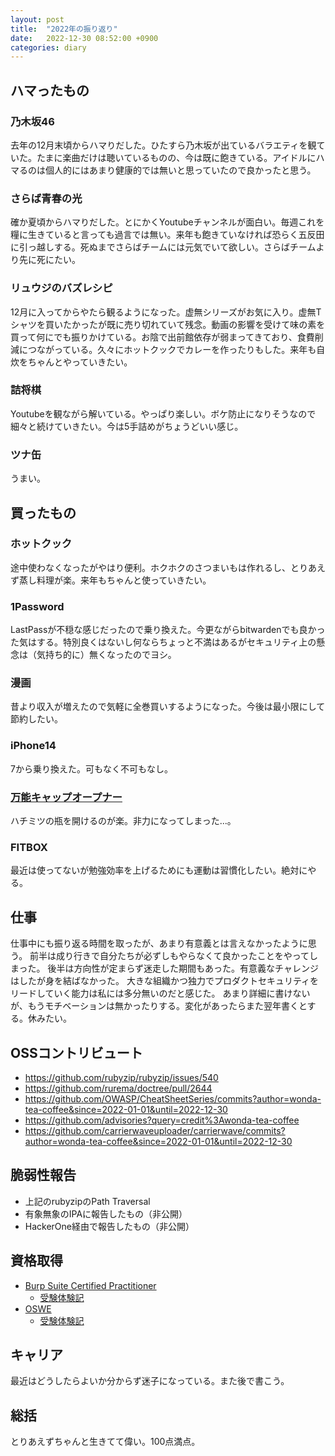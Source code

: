 ```yaml
---
layout: post
title:  "2022年の振り返り"
date:   2022-12-30 08:52:00 +0900
categories: diary
---
```


## ハマったもの
### 乃木坂46
去年の12月末頃からハマりだした。ひたすら乃木坂が出ているバラエティを観ていた。たまに楽曲だけは聴いているものの、今は既に飽きている。アイドルにハマるのは個人的にはあまり健康的では無いと思っていたので良かったと思う。

### さらば青春の光
確か夏頃からハマりだした。とにかくYoutubeチャンネルが面白い。毎週これを糧に生きていると言っても過言では無い。来年も飽きていなければ恐らく五反田に引っ越しする。死ぬまでさらばチームには元気でいて欲しい。さらばチームより先に死にたい。

### リュウジのバズレシピ
12月に入ってからやたら観るようになった。虚無シリーズがお気に入り。虚無Tシャツを買いたかったが既に売り切れていて残念。動画の影響を受けて味の素を買って何にでも振りかけている。お陰で出前館依存が弱まってきており、食費削減につながっている。久々にホットクックでカレーを作ったりもした。来年も自炊をちゃんとやっていきたい。

### 詰将棋
Youtubeを観ながら解いている。やっぱり楽しい。ボケ防止になりそうなので細々と続けていきたい。今は5手詰めがちょうどいい感じ。

### ツナ缶
うまい。

## 買ったもの
### ホットクック
途中使わなくなったがやはり便利。ホクホクのさつまいもは作れるし、とりあえず蒸し料理が楽。来年もちゃんと使っていきたい。

### 1Password
LastPassが不穏な感じだったので乗り換えた。今更ながらbitwardenでも良かった気はする。特別良くはないし何ならちょっと不満はあるがセキュリティ上の懸念は（気持ち的に）無くなったのでヨシ。

### 漫画
昔より収入が増えたので気軽に全巻買いするようになった。今後は最小限にして節約したい。

### iPhone14
7から乗り換えた。可もなく不可もなし。

### [万能キャップオープナー](https://www.amazon.co.jp/dp/B007FMJTAS)
ハチミツの瓶を開けるのが楽。非力になってしまった...。

### FITBOX
最近は使ってないが勉強効率を上げるためにも運動は習慣化したい。絶対にやる。

## 仕事
仕事中にも振り返る時間を取ったが、あまり有意義とは言えなかったように思う。
前半は成り行きで自分たちが必ずしもやらなくて良かったことをやってしまった。
後半は方向性が定まらず迷走した期間もあった。有意義なチャレンジはしたが身を結ばなかった。
大きな組織かつ独力でプロダクトセキュリティをリードしていく能力は私には多分無いのだと感じた。
あまり詳細に書けないが、もうモチベーションは無かったりする。変化があったらまた翌年書くとする。休みたい。

## OSSコントリビュート
- https://github.com/rubyzip/rubyzip/issues/540
- https://github.com/rurema/doctree/pull/2644
- https://github.com/OWASP/CheatSheetSeries/commits?author=wonda-tea-coffee&since=2022-01-01&until=2022-12-30
- https://github.com/advisories?query=credit%3Awonda-tea-coffee
- https://github.com/carrierwaveuploader/carrierwave/commits?author=wonda-tea-coffee&since=2022-01-01&until=2022-12-30

## 脆弱性報告
- 上記のrubyzipのPath Traversal
- 有象無象のIPAに報告したもの（非公開）
- HackerOne経由で報告したもの（非公開）

## 資格取得
- [Burp Suite Certified Practitioner](https://portswigger.net/web-security/e/c/acd37ec7ba7033b8)
  - [受験体験記](https://tech.andpad.co.jp/entry/2022/09/15/100000)
- [OSWE](https://www.credential.net/58db756e-f85b-4b65-9eb4-6f7f1b97c013#gs.lo0iv2)
  - [受験体験記](https://tech.andpad.co.jp/entry/2022/11/18/100000)

## キャリア
最近はどうしたらよいか分からず迷子になっている。また後で書こう。

## 総括
とりあえずちゃんと生きてて偉い。100点満点。

